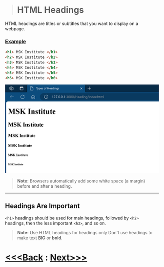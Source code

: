 > # HTML Headings

HTML headings are titles or subtitles that you want to display on a webpage.
### [Example](heading.html)
```html
<h1> MSK Institute </h1>
<h2> MSK Institute </h2>
<h3> MSK Institute </h3>
<h4> MSK Institute </h4>
<h5> MSK Institute </h5>
<h6> MSK Institute </h6>
```
![Alt text](image.png)

> **Note:** Browsers automatically add some white space (a margin) before and after a heading.
___
## Headings Are Important

`<h1>` headings should be used for main headings, followed by `<h2>` headings, then the less important `<h3>`, and so on.

> **Note:** Use HTML headings for headings only Don't use headings to make text **BIG** or **bold**.

# [<<<Back](../01_Intro/SetUp.md) : [Next>>>](../04_Paragraphs/Paragraphs.md)